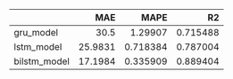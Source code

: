 |              |     MAE |     MAPE |       R2 |
|:-------------|--------:|---------:|---------:|
| gru_model    | 30.5    | 1.29907  | 0.715488 |
| lstm_model   | 25.9831 | 0.718384 | 0.787004 |
| bilstm_model | 17.1984 | 0.335909 | 0.889404 |